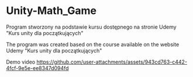 # Unity-Math_Game

Program stworzony na podstawie kursu dostępnego na stronie Udemy "Kurs unity dla początkujących"

The program was created based on the course available on the website Udemy "Kurs unity dla początkujących"


Demo video
https://github.com/user-attachments/assets/943cd763-c442-4fcf-9e5e-ee8347d094fd
